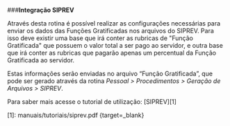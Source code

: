 ###**Integração SIPREV**

Através desta rotina é possível realizar as configurações necessárias para enviar os dados das Funções Gratificadas nos arquivos do SIPREV. Para isso deve existir uma base que irá conter as rubricas de "Função Gratificada" que possuem o valor total a ser pago ao servidor, e outra base que irá conter as rubricas que pagarão apenas um percentual da Função Gratificada ao servidor.

Estas informações serão enviadas no arquivo “Função Gratificada”, que pode ser gerado através da rotina *Pessoal > Procedimentos > Geração de Arquivos > SIPREV*.

Para saber mais acesse o tutorial de utilização: [SIPREV][1]


  [1]: manuais/tutoriais/siprev.pdf {target=_blank}
